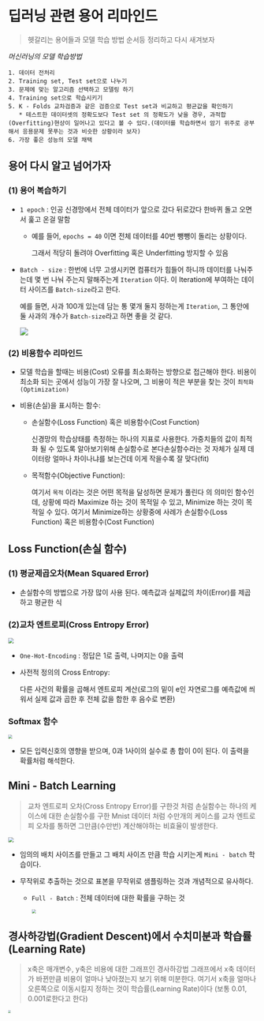 # 딥러닝 관련 용어 리마인드

> 헷갈리는 용어들과 모델 학습 방법 순서등 정리하고 다시 새겨보자



*머신러닝의 모델 학습방법*

```shell
1. 데이터 전처리
2. Training set, Test set으로 나누기
3. 문제에 맞는 알고리즘 선택하고 모델링 하기
4. Training set으로 학습시키기
5. K - Folds 교차검증과 같은 검증으로 Test set과 비교하고 평균값을 확인하기
   * 테스트한 데이터셋의 정확도보다 Test set 의 정확도가 낮을 경우, 과적합(Overfitting)현상이 일어나고 있다고 볼 수 있다.(데이터를 학습하면서 암기 위주로 공부해서 응용문제 못푸는 것과 비슷한 상황이라 보자)
6. 가장 좋은 성능의 모델 채택
```



## 용어 다시 알고 넘어가자

### (1) 용어 복습하기

- `1 epoch` : 인공 신경망에서 전체 데이터가 앞으로 갔다 뒤로갔다 한바퀴 돌고 오면서 훑고 온걸 말함

  * 예를 들어, `epochs = 40` 이면 전체 데이터를 40번 뺑뺑이 돌리는 상황이다.

    그래서 적당히 돌려야 Overfitting 혹은 Underfitting 방지할 수 있음

- `Batch - size` : 한번에 너무 고생시키면 컴퓨터가 힘들어 하니까 데이터를 나눠주는데 몇 번 나눠 주는지 말해주는게 `Iteration` 이다. 이 Iteration에 부여하는 데이터 사이즈를 `Batch-size`라고 한다.

  예를 들면, 사과 100개 있는데 담는 통 몇개 둘지 정하는게 `Iteration`, 그 통안에 둘 사과의 개수가 `Batch-size`라고 하면 좋을 것 같다.

  ![](https://research.nvidia.com/sites/default/files/publications/adabatch_logo_medium.png)

### (2) 비용함수 리마인드

- 모델 학습을 할때는 비용(Cost) 오류를 최소화하는 방향으로 접근해야 한다. 비용이 최소화 되는 곳에서 성능이 가장 잘 나오며, 그 비용이 적은 부분을 찾는 것이 `최적화(Optimization)`

- 비용(손실)을 표시하는 함수:

  * 손실함수(Loss Function) 혹은 비용함수(Cost Function)

    신경망의 학습상태를 측정하는 하나의 지표로 사용한다. 가중치들의 값이 최적화 될 수 있도록 알아보기위해 손실함수로 본다손실함수라는 것 자체가 실제 데이터랑 얼마나 차이나냐를 보는건데 이게 작을수록 잘 맞다(fit)

  * 목적함수(Objective Function):

    여기서 `목적` 이라는 것은 어떤 목적을 달성하면 문제가 풀린다 의 의미인 함수인데, 상황에 따라 Maximize 하는 것이 목적일 수 있고, Minimize 하는 것이 목적일 수 있다. 여기서 Minimize하는 상황중에 사례가 손실함수(Loss Function) 혹은 비용함수(Cost Function)

  

## Loss Function(손실 함수)

### (1) 평균제곱오차(Mean Squared Error)

- 손실함수의 방법으로 가장 많이 사용 된다. 예측값과 실제값의 차이(Error)를 제곱하고 평균한 식



### (2)교차 엔트로피(Cross Entropy Error)

<img src="https://image.slidesharecdn.com/nn08-180318142641/95/-15-638.jpg?cb=1521383245" style="zoom:67%;" />

- `One-Hot-Encoding` : 정답은 1로 출력, 나머지는 0을 출력

- 사전적 정의의 Cross Entropy:

  다른 사건의 확률을 곱해서 엔트로피 계산(로그의 밑이 e인 자연로그를 예측값에 씌워서 실제 값과 곱한 후 전체 값을 합한 후 음수로 변환)

### Softmax 함수

<img src="http://www.datamarket.kr/xe/files/attach/images/24883/153/026/8cc2d67d8da963e971f87a78795e4554.JPG" style="zoom: 50%;" />

- 모든 입력신호의 영향을 받으며, 0과 1사이의 실수로 총 합이 0이 된다. 이 출력을 확률처럼 해석한다.



## Mini - Batch Learning

> 교차 엔트로피 오차(Cross Entropy Error)를 구한것 처럼 손실함수는 하나의 케이스에 대한 손실함수를 구한 Mnist 데이터 처럼 수만개의 케이스를 교차 엔트로피 오차를 통하면 그만큼(수만번) 계산해야하는 비효율이 발생한다.

<img src="http://mblogthumb4.phinf.naver.net/20150818_211/sogangori_1439883782053WkWFO_PNG/%B1%D7%B8%B225.png?type=w2" style="zoom:67%;" />

- 임의의 배치 사이즈를 만들고 그 배치 사이즈 만큼 학습 시키는게 `Mini - batch` 학습이다.

- 무작위로 추출하는 것으로 표본을 무작위로 샘플링하는 것과 개념적으로 유사하다.

  * `Full - Batch` : 전체 데이터에 대한 확률을 구하는 것

    <img src="https://img1.daumcdn.net/thumb/R720x0.q80/?scode=mtistory2&amp;fname=http%3A%2F%2Fcfile9.uf.tistory.com%2Fimage%2F9981374C5B5389B822C285" style="zoom:50%;" />

## 경사하강법(Gradient Descent)에서 수치미분과 학습률(Learning Rate)

> x축은 매개변수, y축은 비용에 대한 그래프인 경사하강법 그래프에서 x축 데이터가 바뀐만큼 비용이 얼마나 낮아졌는지 보기 위해 미분한다. 여기서 x축을 얼마나 오른쪽으로 이동시킬지 정하는 것이 학습률(Learning Rate)이다 (보통 0.01, 0.001로한다고 한다)

<img src="https://www.safaribooksonline.com/library/view/hands-on-machine-learning/9781491962282/assets/mlst_0405.png" style="zoom: 33%;" />

